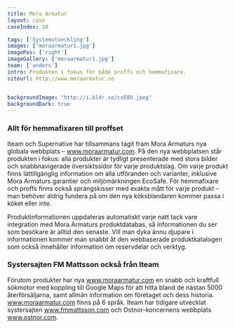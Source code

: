 ```yaml
---
title: Mora Armatur
layout: case
caseIndex: 10

tags: ['Systemutveckling']
images: ['moraarmatur1.jpg']
imagePos: ['right']
imageGallery: ['moraarmatur1.jpg']
team: ['anders']
intro: Produkten i fokus för både proffs och hemmafixare.
siteurl: http://www.moraarmatur.se


backgroundImage: "http://i.bldr.se/csE8D.jpeg"
backgroundDark: true
---
```


### Allt för hemmafixaren till proffset
Iteam och Supernative har tillsammans tagit fram Mora Armaturs nya globala webbplats – <a href="http://www.moraarmatur.com" target="_blank">www.moraarmatur.com</a>. På den nya webbplatsen står produkten i fokus: alla produkter är tydligt presenterade med stora bilder och snabbnavigerade översiktssidor för varje produktslag. Om varje produkt finns lättillgänglig information om alla utföranden och varianter, inklusive Mora Armaturs garantier och miljömärkningen EcoSafe. För hemmafixare och proffs finns också sprängskisser med exakta mått för varje produkt – man behöver aldrig fundera på om den nya köksblandaren kommer passa i köket eller inte.

Produktinformationen uppdateras automatiskt varje natt tack vare integration med Mora Armaturs produktdatabas, så informationen du ser som besökare är alltid den senaste. Vill man dyka ännu djupare i informationen kommer man snabbt åt den webbaserade produktkatalogen som också innehåller information om reservdelar och verktyg.

### Systersajten FM Mattsson också från Iteam
Förutom produkter har nya www.moraarmatur.com en snabb och kraftfull sökmotor med koppling till Google Maps för att hitta bland de nästan 5000 återförsäljarna, samt allmän information om företaget och dess historia. www.moraarmatur.com finns på 6 språk. Iteam har tidigare utvecklat systersajten <a href="http://www.fmmattsson.com" target="_blank">www.fmmattsson.com</a> och Ostnor-koncernens webbplats <a href="http://www.ostnor.com" target="_blank">www.ostnor.com</a>.